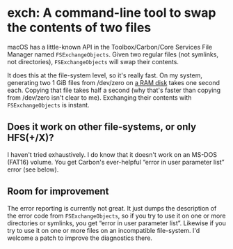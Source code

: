 # exch: A command-line tool to swap the contents of two files

macOS has a little-known API in the Toolbox/Carbon/Core Services File Manager named `FSExchangeObjects`. Given two regular files (not symlinks, not directories), `FSExchangeObjects` will swap their contents.

It does this at the file-system level, so it's really fast. On my system, generating two 1 GiB files from /dev/zero on [a RAM disk](/make-ram-disk) takes one second each. Copying that file takes half a second (why that's faster than copying from /dev/zero isn't clear to me). Exchanging their contents with `FSExchangeObjects` is instant.

## Does it work on other file-systems, or only HFS(+/X)?

I haven't tried exhaustively. I do know that it doesn't work on an MS-DOS (FAT16) volume. You get Carbon's ever-helpful “error in user parameter list” error (see below).

## Room for improvement

The error reporting is currently not great. It just dumps the description of the error code from `FSExchangeObjects`, so if you try to use it on one or more directories or symlinks, you get “error in user parameter list”. Likewise if you try to use it on one or more files on an incompatible file-system. I'd welcome a patch to improve the diagnostics there.
